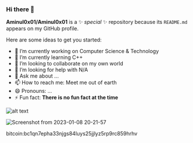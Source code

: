 ### Hi there 👋

 
**Aminul0x01/Aminul0x01** is a ✨ _special_ ✨ repository because its `README.md` appears on my GitHub profile.

Here are some ideas to get you started:

- 🔭 I’m currently working on Computer Science & Technology
- 🌱 I’m currently learning C++
- 👯 I’m looking to collaborate on my own world
- 🤔 I’m looking for help with N/A
- 💬 Ask me about ...
- 📫 How to reach me: Meet me out of earth
- 😄 Pronouns: ...
- ⚡ Fun fact: **There is no fun fact at the time**


![alt text](https://user-images.githubusercontent.com/71552351/211203881-a569d0b8-3ddf-4398-93c0-394ff7c624ec.png)

![Screenshot from 2023-01-08 20-21-57](https://user-images.githubusercontent.com/71552351/211203722-a5c77c12-668e-4e89-98bc-cfdd8a02b23d.png)

bitcoin:bc1qn7epha33njgs84luys25jjlyz5rp9rc859hrhv
